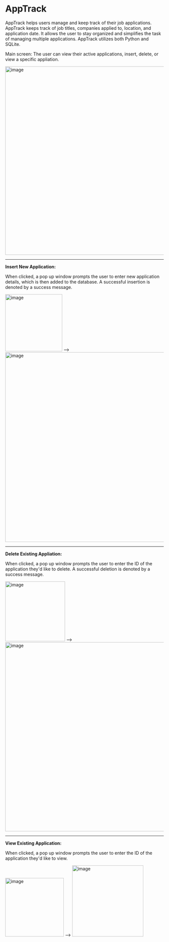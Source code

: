 # AppTrack

AppTrack helps users manage and keep track of their job applications. AppTrack keeps track of job titles, companies applied to, location, and application date. It allows the user to stay organized and simplifies the task of managing multiple applications. AppTrack utilizes both Python and SQLite.

Main screen: The user can view their active applications, insert, delete, or view a specific appliation.

<img width="598" alt="image" src="https://github.com/bdong5/AppTrack/assets/145633419/1af76bbf-8e0d-4488-a95d-e188612f6271">

---
<b>Insert New Application:</b>

When clicked, a pop up window prompts the user to enter new application details, which is then added to the database. A successful insertion is denoted by a success message.

<img width="181" alt="image" src="https://github.com/bdong5/AppTrack/assets/145633419/224229d2-3b34-4976-a9fb-0ac1d7e8ebaf"> --> <img width="602" alt="image" src="https://github.com/bdong5/AppTrack/assets/145633419/596a02b5-635b-413f-8d81-7861186675ba">

---
<b>Delete Existing Appliation:</b>

When clicked, a pop up window prompts the user to enter the ID of the application they'd like to delete. A successful deletion is denoted by a success message.

<img width="190" alt="image" src="https://github.com/bdong5/AppTrack/assets/145633419/78fe6452-4640-4232-ab93-c325d0aacd4a">
-->
<img width="600" alt="image" src="https://github.com/bdong5/AppTrack/assets/145633419/678539b4-ce0d-4d53-bc71-df67ed88959d">

---
<b>View Existing Application:</b>

When clicked, a pop up window prompts the user to enter the ID of the application they'd like to view.

<img width="186" alt="image" src="https://github.com/bdong5/AppTrack/assets/145633419/ddd3c8d4-5787-47d8-a238-8ceea5c0ada2">
--> <img width="226" alt="image" src="https://github.com/bdong5/AppTrack/assets/145633419/e1145ea4-60ff-4532-9ee0-9f90b2e8cb5c">


